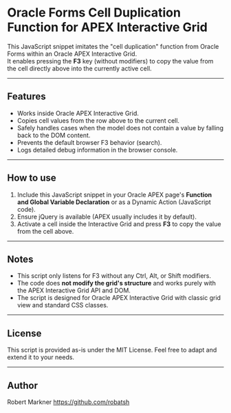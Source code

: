 # Oracle Forms Cell Duplication Function for APEX Interactive Grid

This JavaScript snippet imitates the "cell duplication" function from Oracle Forms within an Oracle APEX Interactive Grid.  
It enables pressing the **F3** key (without modifiers) to copy the value from the cell directly above into the currently active cell.

---

## Features

- Works inside Oracle APEX Interactive Grid.
- Copies cell values from the row above to the current cell.
- Safely handles cases when the model does not contain a value by falling back to the DOM content.
- Prevents the default browser F3 behavior (search).
- Logs detailed debug information in the browser console.

---

## How to use

1. Include this JavaScript snippet in your Oracle APEX page's **Function and Global Variable Declaration** or as a Dynamic Action (JavaScript code).
2. Ensure jQuery is available (APEX usually includes it by default).
3. Activate a cell inside the Interactive Grid and press **F3** to copy the value from the cell above.

---

## Notes

- This script only listens for F3 without any Ctrl, Alt, or Shift modifiers.
- The code does **not modify the grid's structure** and works purely with the APEX Interactive Grid API and DOM.
- The script is designed for Oracle APEX Interactive Grid with classic grid view and standard CSS classes.

---

## License

This script is provided as-is under the MIT License. Feel free to adapt and extend it to your needs.

---

## Author

Robert Markner
https://github.com/robatsh 
